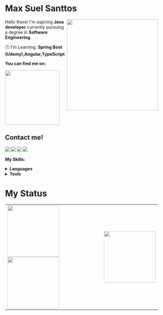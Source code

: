 # Max Suel Santtos

<img src="https://iili.io/HyiXz8P.png" min-width="300px" max-width="300px" width="300px" align="right">

<p align="left"> 
      Hello there! I'm  aspiring <strong>Java developer</strong> currently pursuing a degree in <strong>Software Engineering</strong>.
</p>

<p align="left">
  🕑 I'm Learning: <strong>Spring Boot (Udemy),Angular,TypeScript</strong>
</p>

<p align="left">
 <strong>You can find me on:<strong>
</p>

<div>
  
  <img height="180em" src="https://github-readme-stats.vercel.app/api/top-langs/?username=maxsanttos&layout=compact&langs_count=7&theme=dracula"/>
</div>


## Contact me!

<div>
<a href="https://discord.gg/Rimura#3430" target="_blank"><img src="https://img.shields.io/badge/Discord-7289DA?style=for-the-badge&logo=discord&logoColor=white" target="_blank"></a> 
<a href = "mailto:maxsuelsanttos3@gmail.com"><img src="https://img.shields.io/badge/-Gmail-%23333?style=for-the-badge&logo=gmail&logoColor=white" target="_blank"></a>
<a href="https://www.linkedin.com/in/maxsuelsanttos/" target="_blank"><img src="https://img.shields.io/badge/-LinkedIn-%230077B5?style=for-the-badge&logo=linkedin&logoColor=white" target="_blank"></a> 
<a href="https://dev.to/maxsanttos" target="_blank"><img src="https://img.shields.io/badge/dev.to-0A0A0A?style=for-the-badge&logo=devdotto&logoColor=white" target="_blank"></a>

</div>

<strong>My Skills:<strong>
  
 <details>
    <summary>Languages</summary>
    
  ![Python](https://img.shields.io/badge/python-100000?style=for-the-badge&logo=python&logoColor=blue)
  ![Java](https://img.shields.io/badge/Java-100000?style=for-the-badge&logo=CoffeeScript)
  ![C](https://img.shields.io/badge/C-100000?style=for-the-badge&logo=C&logoColor=gray)
  ![CSS3](https://img.shields.io/badge/css3-100000?style=for-the-badge&logo=css3&logoColor=blue)
  ![HTML5](https://img.shields.io/badge/html-100000?style=for-the-badge&logo=html5)
  </details>
  <details>
    <summary>Tools</summary>
    
  ![Git](https://img.shields.io/badge/git-100000?style=for-the-badge&logo=git)
  ![Postman](https://img.shields.io/badge/postman-100000?style=for-the-badge&logo=postman)
  </details>
  
# My Status

<div>
  <table style="margin: 0 auto;" align="center">
    <tr>
      <td>
        <img height="170px" src="https://github-readme-streak-stats.herokuapp.com/?user=maxsanttosropo&theme=react&hide_border=false"/>
        <a href="https://github.com/maxsanttos">
        <img height="170px" src="https://github-readme-stats.vercel.app/api?username=maxsanttos&show_icons=true&theme=dracula&include_all_commits=true&count_private=true"/>
      </td>
      <td>
        <img height="170px" src="https://github-readme-stats.vercel.app/api/top-langs/?username=sandypiropo&layout=compact&theme=react&count_private=true"/>
      </td>
    </tr>
  </table>
</div>




